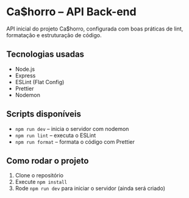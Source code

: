 # Ca$horro – API Back-end

API inicial do projeto Ca$horro, configurada com boas práticas de lint, formatação e estruturação de código.

## Tecnologias usadas

- Node.js
- Express
- ESLint (Flat Config)
- Prettier
- Nodemon

## Scripts disponíveis

- `npm run dev` – inicia o servidor com nodemon
- `npm run lint` – executa o ESLint
- `npm run format` – formata o código com Prettier

## Como rodar o projeto

1. Clone o repositório
2. Execute `npm install`
3. Rode `npm run dev` para iniciar o servidor (ainda será criado)